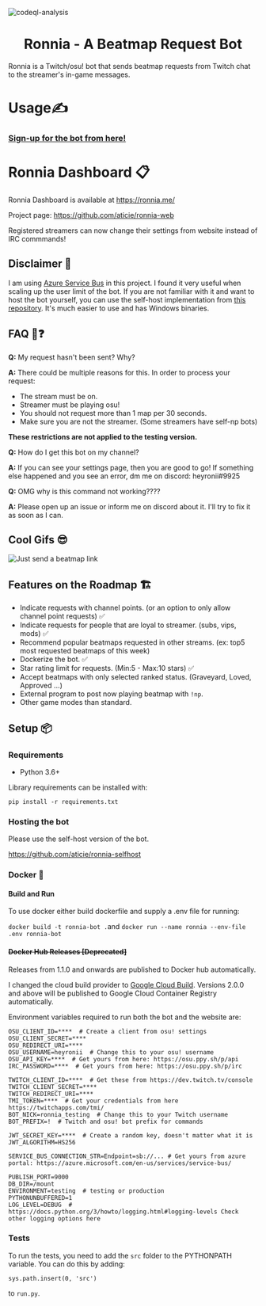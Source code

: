 ![codeql-analysis](https://github.com/aticie/ronnia/actions/workflows/codeql-analysis.yml/badge.svg)


<div align="center">

# Ronnia - A Beatmap Request Bot

</div>

Ronnia is a Twitch/osu! bot that sends beatmap requests from Twitch chat to the streamer's in-game messages.

# Usage✍️

### [Sign-up for the bot from here!](https://ronnia.me/)

# Ronnia Dashboard 📋

Ronnia Dashboard is available at https://ronnia.me/

Project page: https://github.com/aticie/ronnia-web

Registered streamers can now change their settings from website instead of IRC commmands!

## Disclaimer 📝

I am using [Azure Service Bus](https://azure.microsoft.com/en-us/services/service-bus/) in this project. I found it 
very useful when scaling up the user limit of the bot. If you are not familiar with it and want to host the bot yourself,
you can use the self-host implementation from [this repository](https://github.com/aticie/ronnia-selfhost). It's much 
easier to use and has Windows binaries.

## FAQ 🙋❓

**Q:** My request hasn't been sent? Why?

**A:** There could be multiple reasons for this. In order to process your request:
- The stream must be on.
- Streamer must be playing osu!
- You should not request more than 1 map per 30 seconds.
- Make sure you are not the streamer. (Some streamers have self-np bots)

**These restrictions are not applied to the testing version.** 

**Q:** How do I get this bot on my channel?

**A:** If you can see your settings page, then you are good to go! If something else happened and you see an error, dm me on discord: heyronii#9925

**Q:** OMG why is this command not working????

**A:** Please open up an issue or inform me on discord about it. I'll try to fix it as soon as I can.

## Cool Gifs 😎
![Just send a beatmap link](cool_gifs/usage.gif)

## Features on the Roadmap 🏗️

- Indicate requests with channel points. (or an option to only allow channel point requests) ✅
- Indicate requests for people that are loyal to streamer. (subs, vips, mods) ✅
- Recommend popular beatmaps requested in other streams. (ex: top5 most requested beatmaps of this week)
- Dockerize the bot. ✅
- Star rating limit for requests. (Min:5 - Max:10 stars) ✅
- Accept beatmaps with only selected ranked status. (Graveyard, Loved, Approved ...)
- External program to post now playing beatmap with `!np`.
- Other game modes than standard.

## Setup 📦

### Requirements

- Python 3.6+

Library requirements can be installed with:

`pip install -r requirements.txt`

### Hosting the bot

Please use the self-host version of the bot. 

https://github.com/aticie/ronnia-selfhost

### Docker 🐳
#### Build and Run
To use docker either build dockerfile and supply a .env file for running:

`docker build -t ronnia-bot .`and `docker run --name ronnia --env-file .env ronnia-bot`

#### ~~Docker Hub Releases [Deprecated]~~

Releases from 1.1.0 and onwards are published to Docker hub automatically.

I changed the cloud build provider to [Google Cloud Build](https://cloud.google.com/docs/build/quickstart-build). 
Versions 2.0.0 and above will be published to Google Cloud Container Registry automatically.

Environment variables required to run both the bot and the website are:

```
OSU_CLIENT_ID=****  # Create a client from osu! settings 
OSU_CLIENT_SECRET=****
OSU_REDIRECT_URI=****
OSU_USERNAME=heyronii  # Change this to your osu! username
OSU_API_KEY=****  # Get yours from here: https://osu.ppy.sh/p/api
IRC_PASSWORD=****  # Get yours from here: https://osu.ppy.sh/p/irc

TWITCH_CLIENT_ID=****  # Get these from https://dev.twitch.tv/console
TWITCH_CLIENT_SECRET=****
TWITCH_REDIRECT_URI=****
TMI_TOKEN=****  # Get your credentials from here https://twitchapps.com/tmi/
BOT_NICK=ronnia_testing  # Change this to your Twitch username
BOT_PREFIX=!  # Twitch and osu! bot prefix for commands

JWT_SECRET_KEY=****  # Create a random key, doesn't matter what it is
JWT_ALGORITHM=HS256

SERVICE_BUS_CONNECTION_STR=Endpoint=sb://... # Get yours from azure portal: https://azure.microsoft.com/en-us/services/service-bus/

PUBLISH_PORT=9000 
DB_DIR=/mount
ENVIRONMENT=testing  # testing or production
PYTHONUNBUFFERED=1
LOG_LEVEL=DEBUG  # https://docs.python.org/3/howto/logging.html#logging-levels Check other logging options here
```

### Tests

To run the tests, you need to add the `src` folder to the PYTHONPATH variable. You can do this by adding:

`sys.path.insert(0, 'src')`

to `run.py`.
